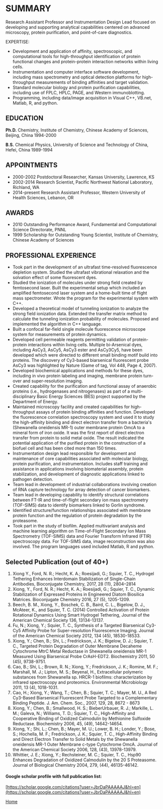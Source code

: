 # SUMMARY
Research Assistant Professor and Instrumentation Design Lead focused on developing and supporting analytical capabilities centered on advanced microscopy, protein purification, and point-of-care diagnostics.

EXPERTISE:  

* Development and application of affinity, spectroscopic, and computational tools for high-throughput identification of protein functional changes and protein-protein interaction networks within living cells.
* Instrumentation and computer interface software development, including mass spectrometry and optical detection platforms for high-throughput measurements of binding affinities and target validation.
* Standard molecular biology and protein purification capabilities, including use of FPLC, HPLC, PAGE, and Western immunoblotting.
* Programming, including data/image acquisition in Visual C++, VB.net, Matlab, R, and python.

## EDUCATION
**Ph.D.** Chemistry, Institute of Chemistry, Chinese Academy of Sciences, Beijing, China 1994-2000

**B.S.** Chemical Physics, University of Science and Technology of China, Hefei, China 1989-1994

## APPOINTMENTS
* 2000-2002 Postdoctoral Researcher, Kansas University, Lawrence, KS
* 2002-2014 Research Scientist, Pacific Northwest National Laboratory, Richland, WA
* 2014-present Research Assistant Professor, Western University of Health Sciences, Lebanon, OR

## AWARDS
* 2010 Outstanding Performance Award, Fundamental and Computational Science Directorate, PNNL 
* 1999 Scholarship for Outstanding Young Scientist, Institute of Chemistry, Chinese Academy of Sciences
 
## PROFESSIONAL EXPERIENCE

* Took part in the development of an ultrafast time-resolved fluorescence depletion system. Studied the ultrafast vibrational relaxation and the solvation effect of some fluorescent dyes.  
* Studied the ionization of molecules under strong field created by femtosecond laser. Built the experimental setup which included an amplified femtosecond laser system and a home-built time of flight mass spectrometer. Wrote the program for the experimental system with C++.
* Developed a theoretical model of tunneling ionization to analyze the strong field ionization data. Extended the transfer matrix method to calculate the tunneling ionization probability of molecules. Proposed and implemented the algorithm in C++ language.
* Built a confocal far-field single molecule fluorescence microscope system for measurements of protein dynamics.
* Developed cell permeable reagents permitting validation of protein-protein interactions within living cells. Multiple bi-Arsenical dyes, including AsCy3, AsCy5, AsCy3 ester and AsCy3Cy5, have been developed which were directed to different small binding motif build into proteins. The discovery of Cy3-based biarsenical fluorescent probe AsCy3 was highlighted by Nature (Game of tag, Vol 448, Page 4, 2007).
* Developed biochemical applications and methods for these dyes, including in vivo protein labeling and imaging, membrane protein turn-over and super-resolution imaging.
* Created capability for the purification and functional assay of anaerobic proteins (i.e., hydrogenases and nitrogenases) as part of a multi-disciplinary Basic Energy Sciences (BES) project supported by the Department of Energy.
* Maintained microscopy facility and created capabilities for high-throughput assays of protein binding affinities and function. Developed the fluorescence correlation spectroscopy system and used it to study the high-affinity binding and direct electron transfer from a bacteria's (Shewanella oneidensis MR-1) outer membrane protein OmcA to a mineral form of iron oxide. It was the first report of direct electron transfer from protein to solid metal oxide. The result indicated the potential application of the purified protein in the construction of a biofuel cell and has been cited more than 150 times.
* Instrumentation design lead responsible for development and maintenance of core capabilities associated with molecular biology, protein purification, and instrumentation.  Includes staff training and assistance in applications involving biomaterial assembly, protein stabilization, and development of diagnostic applications linked to pathogen detection.
* Team lead in development of industrial collaborations involving creation of RNA capture technology for array detection of cancer biomarkers.  
* Team lead in developing capability to identify structural correlations between FT-IR and time-of-flight secondary ion mass spectrometry (TOF-SIMS) data to identify biomarkers linked to Gorlin syndrome.
* Identified structure/function relationships associated with membrane protein function and the regulation of protein degradation by the proteasome.  
* Took part in the study of biofilm. Applied multivariant analysis and machine learning algorithm on Time-of-Flight Secondary Ion Mass Spectrometry (TOF-SIMS) data and Fourier Transform Infrared (FTIR) spectroscopy data. For TOF-SIMS data, image reconstruction was also involved. The program languages used included Matlab, R and python.

## Selected Publication (out of 40+)
1. Xiong Y., Ford, N. R.; Hecht, K. A.; Roesijadi, G.; Squier, T. C., Hydrogel Tethering Enhances Interdomain Stabilization of Single-Chain Antibodies, Bioconjugate Chemistry, 2017, 28 (11), 2804–2814
2. Xiong, Y., Ford, N. R.; Hecht, K. A.; Roesijadi, G.; Squier, T. C., Dynamic Stabilization of Expressed Proteins in Engineered Diatom Biosilica Matrices. Bioconjugate Chemistry 2016, 27 (5), 1205-1209.
3. Beech, B. M., Xiong, Y., Boschek, C. B., Baird, C. L., Bigelow, D. J., McAteer, K., and Squier, T. C. (2014) Controlled Activation of Protein Rotational Dynamics Using Smart Hydrogel Tethering, Journal of the American Chemical Society 136, 13134-13137.
4. Fu, N.; Xiong, Y.; Squier, T. C., Synthesis of a Targeted Biarsenical Cy3-Cy5 Affinity Probe for Super-resolution Fluorescence Imaging. Journal of the American Chemical Society 2012, 134 (45), 18530-18533.
5. Xiong, Y.; Chen, B.; Shi, L.; Fredrickson, J. K.; Bigelow, D. J.; Squier, T. C., Targeted Protein Degradation of Outer Membrane Decaheme Cytochrome MtrC Metal Reductase in Shewanella oneidensis MR-1 Measured Using Biarsenical Probe CrAsH-EDT2. Biochemistry 2011, 50 (45), 9738-9751.
6. Cao, B.; Shi, L.; Brown, R. N.; Xiong, Y.; Fredrickson, J. K.; Romine, M. F.; Marshall, M. J.; Lipton, M. S.; Beyenal, H., Extracellular polymeric substances from Shewanella sp. HRCR-1 biofilms: characterization by infrared spectroscopy and proteomics. Environmental Microbiology 2011, 13 (4), 1018-1031.
7. Cao, H.; Xiong, Y.; Wang, T.; Chen, B.; Squier, T. C.; Mayer, M. U., A Red Cy3-Based Biarsenical Fluorescent Probe Targeted to a Complementary Binding Peptide. J. Am. Chem. Soc., 2007, 129, 28, 8672 - 8673
8. Xiong, Y.; Chen, B.; Smallwood, H. S.; BieberUrbauer, R. J.; Markille, L. M.; Galeva, N.; Williams, T. D.; Squier, T. C., High-Affinity and Cooperative Binding of Oxidized Calmodulin by Methionine Sulfoxide Reductase. Biochemistry 2006, 45, (49), 14642-14654.
9. Xiong, Y.; Shi, L.; Chen, B.; Mayer, M. U.; Lower, B. H.; Londer, Y.; Bose, S.; Hochella, M. F.; Fredrickson, J. K.; Squier, T. C., High-Affinity Binding and Direct Electron Transfer to Solid Metals by the Shewanella oneidensis MR-1 Outer Membrane c-type Cytochrome OmcA. Journal of the American Chemical Society 2006, 128, (43), 13978-13979.
10. Whittier, J. E.; Xiong, Y.; Rechsteiner, M. C.; Squier, T. C., Hsp90 Enhances Degradation of Oxidized Calmodulin by the 20 S Proteasome. Journal of Biological Chemistry 2004, 279, (44), 46135-46142.


#### Google scholar profile with full publication list:
[https://scholar.google.com/citations?user=JbrDaPAAAAAJ&hl=en](https://scholar.google.com/citations?user=JbrDaPAAAAAJ&hl=en)

[Home](https://yijiaxiong.github.io)
